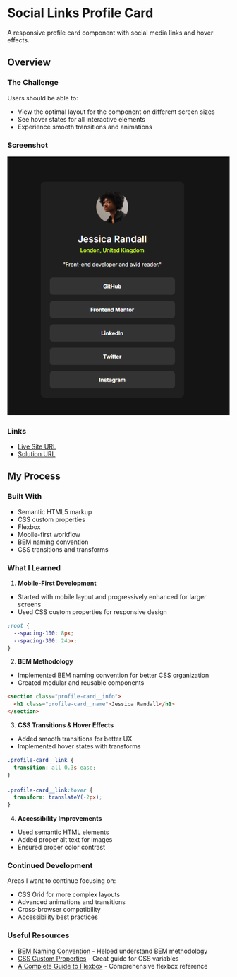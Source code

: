 # Social Links Profile Card

A responsive profile card component with social media links and hover effects.

## Overview

### The Challenge

Users should be able to:
- View the optimal layout for the component on different screen sizes
- See hover states for all interactive elements
- Experience smooth transitions and animations

### Screenshot

![Profile Card Screenshot](../social-links-profile-main/screenshot.png)

### Links

- [Live Site URL](https://stevensuna.github.io/fem/social-links-profile-main/)
- [Solution URL](https://github.com/stevensuna/fem/tree/main/social-links-profile-main)

## My Process

### Built With

- Semantic HTML5 markup
- CSS custom properties
- Flexbox
- Mobile-first workflow
- BEM naming convention
- CSS transitions and transforms

### What I Learned

1. **Mobile-First Development**
- Started with mobile layout and progressively enhanced for larger screens
- Used CSS custom properties for responsive design
```css
:root {
  --spacing-100: 8px;
  --spacing-300: 24px;
}
```

2. **BEM Methodology**
- Implemented BEM naming convention for better CSS organization
- Created modular and reusable components
```html
<section class="profile-card__info">
  <h1 class="profile-card__name">Jessica Randall</h1>
</section>
```

3. **CSS Transitions & Hover Effects**
- Added smooth transitions for better UX
- Implemented hover states with transforms
```css
.profile-card__link {
  transition: all 0.3s ease;
}

.profile-card__link:hover {
  transform: translateY(-2px);
}
```

4. **Accessibility Improvements**
- Used semantic HTML elements
- Added proper alt text for images
- Ensured proper color contrast

### Continued Development

Areas I want to continue focusing on:
- CSS Grid for more complex layouts
- Advanced animations and transitions
- Cross-browser compatibility
- Accessibility best practices

### Useful Resources

- [BEM Naming Convention](https://getbem.com/) - Helped understand BEM methodology
- [CSS Custom Properties](https://developer.mozilla.org/en-US/docs/Web/CSS/Using_CSS_custom_properties) - Great guide for CSS variables
- [A Complete Guide to Flexbox](https://css-tricks.com/snippets/css/a-guide-to-flexbox/) - Comprehensive flexbox reference